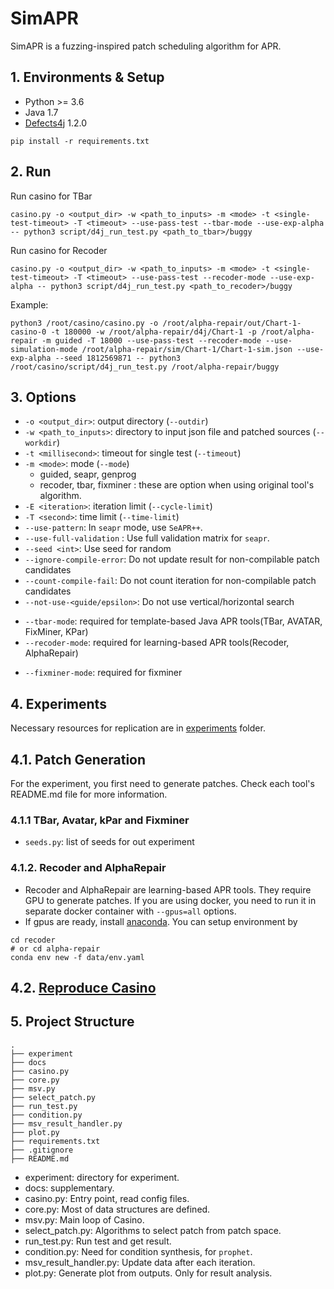 # SimAPR

SimAPR is a fuzzing-inspired patch scheduling algorithm for APR.

## 1. Environments & Setup

- Python >= 3.6
- Java 1.7
- [Defects4j](https://github.com/rjust/defects4j) 1.2.0

```shell
pip install -r requirements.txt
```


## 2. Run


Run casino for TBar
```
casino.py -o <output_dir> -w <path_to_inputs> -m <mode> -t <single-test-timeout> -T <timeout> --use-pass-test --tbar-mode --use-exp-alpha -- python3 script/d4j_run_test.py <path_to_tbar>/buggy
```

Run casino for Recoder
```
casino.py -o <output_dir> -w <path_to_inputs> -m <mode> -t <single-test-timeout> -T <timeout> --use-pass-test --recoder-mode --use-exp-alpha -- python3 script/d4j_run_test.py <path_to_recoder>/buggy
```

Example:
```shell
python3 /root/casino/casino.py -o /root/alpha-repair/out/Chart-1-casino-0 -t 180000 -w /root/alpha-repair/d4j/Chart-1 -p /root/alpha-repair -m guided -T 18000 --use-pass-test --recoder-mode --use-simulation-mode /root/alpha-repair/sim/Chart-1/Chart-1-sim.json --use-exp-alpha --seed 1812569871 -- python3 /root/casino/script/d4j_run_test.py /root/alpha-repair/buggy
```

## 3. Options
* `-o <output_dir>`: output directory (`--outdir`)
* `-w <path_to_inputs>`: directory to input json file and patched sources (`--workdir`)
* `-t <millisecond>`: timeout for single test (`--timeout`)
* `-m <mode>`: mode (`--mode`)
    - guided, seapr, genprog
    - recoder, tbar, fixminer : these are option when using original tool's algorithm.
* `-E <iteration>`: iteration limit (`--cycle-limit`)
* `-T <second>`: time limit (`--time-limit`)
* `--use-pattern`: In `seapr` mode, use `SeAPR++`.
* `--use-full-validation` : Use full validation matrix for `seapr`.
* `--seed <int>`: Use seed for random
* `--ignore-compile-error`: Do not update result for non-compilable patch candidates
* `--count-compile-fail`: Do not count iteration for non-compilable patch candidates
* `--not-use-<guide/epsilon>`: Do not use vertical/horizontal search
- `--tbar-mode`: required for template-based Java APR tools(TBar, AVATAR, FixMiner, KPar)
- `--recoder-mode`: required for learning-based APR tools(Recoder, AlphaRepair)
* `--fixminer-mode`: required for fixminer


## 4. Experiments
Necessary resources for replication are in [experiments](./experiments/) folder.

## 4.1. Patch Generation

For the experiment, you first need to generate patches.
Check each tool's README.md file for more information.

### 4.1.1 TBar, Avatar, kPar and Fixminer

* ```seeds.py```: list of seeds for out experiment

### 4.1.2. Recoder and AlphaRepair

- Recoder and AlphaRepair are learning-based APR tools. They require GPU to generate patches.
 If you are using docker, you need to run it in separate docker container with `--gpus=all` options.
- If gpus are ready, install [anaconda](https://www.anaconda.com/).
  You can setup environment by

```
cd recoder
# or cd alpha-repair
conda env new -f data/env.yaml
```

## 4.2. [Reproduce Casino](./experiments/README.md)


## 5. Project Structure
```
.
├── experiment
├── docs
├── casino.py
├── core.py
├── msv.py
├── select_patch.py
├── run_test.py
├── condition.py
├── msv_result_handler.py
├── plot.py
├── requirements.txt
├── .gitignore
├── README.md
```

* experiment: directory for experiment.
* docs: supplementary.
* casino.py: Entry point, read config files.
* core.py: Most of data structures are defined.
* msv.py: Main loop of Casino.
* select_patch.py: Algorithms to select patch from patch space.
* run_test.py: Run test and get result.
* condition.py: Need for condition synthesis, for `prophet`.
* msv_result_handler.py: Update data after each iteration.
* plot.py: Generate plot from outputs. Only for result analysis.
